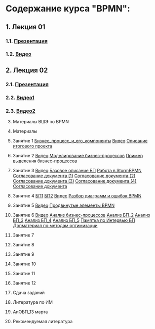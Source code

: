 # Содержание курса "BPMN":
## 1. Лекция 01
### 1.1. [Презентация](https://docs.google.com/presentation/d/1lfKIogRKzvid0iNKeLpNqaPgiRQVmXAF/edit?usp=sharing&ouid=102065827567704577254&rtpof=true&sd=true)
### 1.2. [Видео](https://drive.google.com/file/d/1ohWAt5JUK0hZk9Epp5eJPd8g9TD8nwq6/view?usp=sharing)
## 2. Лекция 02
### 2.1. [Презентация](https://docs.google.com/presentation/d/1EkA5Ae_OGrnvMVo7gy_YkzFePqOTr0vi/edit?usp=sharing&ouid=102065827567704577254&rtpof=true&sd=true)
### 2.2. [Видео1](https://drive.google.com/file/d/1qAlqX_jma0iolSBbc1DmgMkj8BVEXlLp/view?usp=sharing)
### 2.3. [Видео2](https://drive.google.com/file/d/1ZEaWmjKITN3aJpiyaMqs5VR5AvzWR2mn/view?usp=sharing)
3. Материалы ВШЭ по BPMN
1. Материалы
1. Занятие 1
[Бизнес_процесс_и_его_компоненты](https://drive.google.com/file/d/1rgzu2n4lu3TB8uT0RXwYqQQV5tj1AV9K/view?usp=sharing)
[Видео](https://drive.google.com/file/d/1xcjKMM6fRTd4qE3lONM_pqeTO9ZnjveF/view?usp=sharing)
[Описание итогового проекта](https://drive.google.com/file/d/1n09ulN2c_K9ep6A_wo53zyUWLCu2qie2/view?usp=sharing)
2. Занятие 2
[Видео](https://drive.google.com/file/d/1OUM3ptKhnJiv1QrhlrfzMqFGivax6cJJ/view?usp=sharing)
[Моделирование бизнес-процессов](https://drive.google.com/file/d/1UUnYYD6tjpEZOkM53Xunfuklm6CIJJpp/view?usp=sharing)
[Пример выделения бизнес-процессов](https://drive.google.com/file/d/16k7UrgZUOpEK20uZ5HuMC97Xv70KKH0-/view?usp=sharing)
3. Занятие 3
[Видео](https://drive.google.com/file/d/1LwE1_7rIlDMh_ghLxbQ3tDGgRxuHX86I/view?usp=sharing)
[Базовое описание БП](https://drive.google.com/file/d/1eXfjhn5TsXppcjeTuJP6BIRe-wBZBYq3/view?usp=sharing)
[Работа в StormBPMN](https://drive.google.com/file/d/1CyKxDMhPwhCGnExWJWzQ_KWjy2Y9XQE3/view?usp=sharing)
[Согласование документа (1)](https://drive.google.com/file/d/1kMBbnqgazhlh10qAddrCbZDPGWna3ysu/view?usp=sharing)
[Согласование документа (2)](https://drive.google.com/file/d/1yhO8-OiZPy7pxurA0dH2fMGMUDv4mrfR/view?usp=sharing)
[Согласование документа (3)](https://drive.google.com/file/d/1OjRuZaPQ_IXSXjFj-gKgKKZIzf0cZD7o/view?usp=sharing)
[Согласование документа (4)](https://drive.google.com/file/d/1dFujSGVsUIolNw8v32bDwtVJeJ4xf72Z/view?usp=sharing)
[Согласование документа](https://drive.google.com/file/d/1ocR7WQ6RRbctqTOp2fobeFrLzIrr4_eF/view?usp=sharing)
4. Занятие 4
[БП1](https://drive.google.com/file/d/1xMrvfMvYRKMTa9onSl_vTSUGTHSox3gm/view?usp=sharing)
[БП2](https://drive.google.com/file/d/1znGY96iIZ4MeekxAYsPv0wSNt8aZhAeX/view?usp=sharing)
[Видео](https://drive.google.com/file/d/1zJTl9Mb6KAul54wGKLcPt0ok21bilNtg/view?usp=sharing)
[Разбор диаграмм и ошибок BPMN](https://drive.google.com/file/d/1mt0pXhRrrymW8nYkBon2P67nULrza-yv/view?usp=sharing)
5. Занятие 5
[Видео](https://drive.google.com/file/d/1TBOKK461PI-iI2v9ncdn4XFuL1kr87LO/view?usp=sharing)
[Продвинутые элементы BPMN](https://drive.google.com/file/d/1dphhJFWQFMB2bkWGIpbcSottyGiU9SZZ/view?usp=sharing)
6. Занятие 6
[Видео](https://drive.google.com/file/d/1F3IQIRHK4WjT5iGLngqi3ztsx0ZetCL-/view?usp=sharing)
[Анализ бизнес-процессов](https://drive.google.com/file/d/1dRejrSCFaYhLcR6c1ABbcT4qRiN4OYEr/view?usp=sharing)
[Анализ БП_2](https://drive.google.com/file/d/1pog9CLyNlMcz67BEuz5_hxHsjwv9I5Sz/view?usp=sharing)
[Анализ БП_3](https://drive.google.com/file/d/1itusTjN2Fr1UF5Xw0nwarET06nIVwEgA/view?usp=sharing)
[Анализ БП_4](https://drive.google.com/file/d/17ksKGZni0EF1dFjI7L2VLJ0evmEd6v8e/view?usp=sharing)
[Анализ БП_5](https://drive.google.com/file/d/1Pr_DcHQ3rV8FABMrdsKVTMjvEXu4eSzH/view?usp=sharing)
[Памятка по Интервью БП](https://drive.google.com/file/d/1JMx_l4c4A_dWFYsTVj4wODHNw0_lUH_v/view?usp=sharing)
[Допматериал по методам оптимизации](https://drive.google.com/file/d/17cfzeHJ-yvpbbVynl41FTZQH6PKKcUqC/view?usp=sharing)
7. Занятие 7







10. Занятие 8
11. Занятие 9
12. Занятие 10
13. Занятие 11
14. Занятие 12



15. Сдача заданий





16. Литература по ИМ



17. АиОБП_13 марта
18. Рекомендуемая литература



